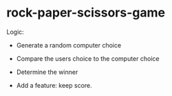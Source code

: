 # rock-paper-scissors-game

Logic:
- Generate a random computer choice
- Compare the users choice to the computer choice
- Determine the winner

- Add a feature: keep score.